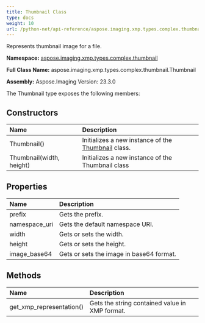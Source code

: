 ```yaml
---
title: Thumbnail Class
type: docs
weight: 10
url: /python-net/api-reference/aspose.imaging.xmp.types.complex.thumbnail/thumbnail/
---
```


Represents thumbnail image for a file.

**Namespace:** [aspose.imaging.xmp.types.complex.thumbnail](/imaging/python-net/api-reference/aspose.imaging.xmp.types.complex.thumbnail/)

**Full Class Name:** aspose.imaging.xmp.types.complex.thumbnail.Thumbnail

**Assembly:**  Aspose.Imaging Version: 23.3.0

The Thumbnail type exposes the following members:
## **Constructors**
|**Name**|**Description**|
| :- | :- |
|Thumbnail()|Initializes a new instance of the [Thumbnail](/imaging/python-net/api-reference/aspose.imaging.xmp.types.complex.thumbnail/thumbnail/) class.|
|Thumbnail(width, height)|Initializes a new instance of the Thumbnail class|
## **Properties**
|**Name**|**Description**|
| :- | :- |
|prefix|Gets the prefix.|
|namespace_uri|Gets the default namespace URI.|
|width|Gets or sets the width.|
|height|Gets or sets the height.|
|image_base64|Gets or sets the image in base64 format.|
## **Methods**
|**Name**|**Description**|
| :- | :- |
|get_xmp_representation()|Gets the string contained value in XMP format.|
